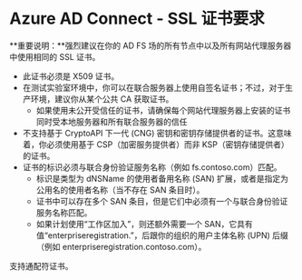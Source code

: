 <properties 
	pageTitle="Azure AD Connect - SSL 证书要求" 
	description="配合 AD FS 使用的 Azure AD Connect SSL 证书所要满足的要求。" 
	services="active-directory" 
	documentationCenter="" 
	authors="billmath" 
	manager="stevenpo"
	editor="curtand"/>

<tags 
	ms.service="active-directory"  
	ms.date="10/13/2015"
	wacn.date="11/12/2015"/>

# Azure AD Connect - SSL 证书要求

**重要说明：**强烈建议在你的 AD FS 场的所有节点中以及所有网站代理服务器中使用相同的 SSL 证书。

- 此证书必须是 X509 证书。 
- 在测试实验室环境中，你可以在联合服务器上使用自签名证书；不过，对于生产环境，建议你从某个公共 CA 获取证书。 
	- 如果使用未公开受信任的证书，请确保每个网站代理服务器上安装的证书同时受本地服务器和所有联合服务器的信任 
- 不支持基于 CryptoAPI 下一代 (CNG) 密钥和密钥存储提供者的证书。这意味着，你必须使用基于 CSP（加密服务提供者）而非 KSP（密钥存储提供者）的证书。 
- 证书的标识必须与联合身份验证服务名称（例如 fs.contoso.com）匹配。 
	- 标识是类型为 dNSName 的使用者备用名称 (SAN) 扩展，或者是指定为公用名的使用者名称（当不存在 SAN 条目时）。  
	- 证书中可以存在多个 SAN 条目，但是它们中必须有一个与联合身份验证服务名称匹配。 
	- 如果计划使用“工作区加入”，则还额外需要一个 SAN，它具有值“enterpriseregistration.”，后跟你的组织的用户主体名称 (UPN) 后缀（例如 enterpriseregistration.contoso.com）。 

支持通配符证书。
 

<!---HONumber=67-->